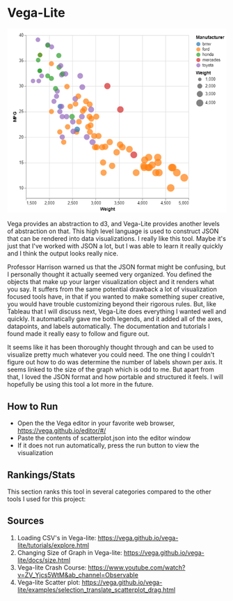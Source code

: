 # Vega-Lite
![scatterplot in vega-lite](../img/vegalite.PNG)

Vega provides an abstraction to d3, and Vega-Lite provides another levels of abstraction on that. This high level language is used to construct JSON that can be rendered into data visualizations. I really like this tool. Maybe it's just that I've worked with JSON a lot, but I was able to learn it really quickly and I think the output looks really nice.

Professor Harrison warned us that the JSON format might be confusing, but I personally thought it actually seemed very organized. You defined the objects that make up your larger visualization object and it renders what you say. It suffers from the same potential drawback a lot of visualization focused tools have, in that if you wanted to make something super creative, you would have trouble customizing beyond their rigorous rules. But, like Tableau that I will discuss next, Vega-Lite does everything I wanted well and quickly. It automatically gave me both legends, and it added all of the axes, datapoints, and labels automatically. The documentation and tutorials I found made it really easy to follow and figure out. 

It seems like it has been thoroughly thought through and can be used to visualize pretty much whatever you could need. The one thing I couldn't figure out how to do was determine the number of labels shown per axis. It seems linked to the size of the graph which is odd to me. But apart from that, I loved the JSON format and how portable and structured it feels. I will hopefully be using this tool a  lot more in the future.

## How to Run
- Open the the Vega editor in your favorite web browser, https://vega.github.io/editor/#/
- Paste the contents of scatterplot.json into the editor window
- If it does not run automatically, press the run button to view the visualization

## Rankings/Stats
This section ranks this tool in several categories compared to the other tools I used for this project:

## Sources
1. Loading CSV's in Vega-lite: https://vega.github.io/vega-lite/tutorials/explore.html
2. Changing Size of Graph in Vega-lite: https://vega.github.io/vega-lite/docs/size.html
3. Vega-lite Crash Course: https://www.youtube.com/watch?v=ZV_Yjcs5WtM&ab_channel=Observable
4. Vega-lite Scatter plot: https://vega.github.io/vega-lite/examples/selection_translate_scatterplot_drag.html